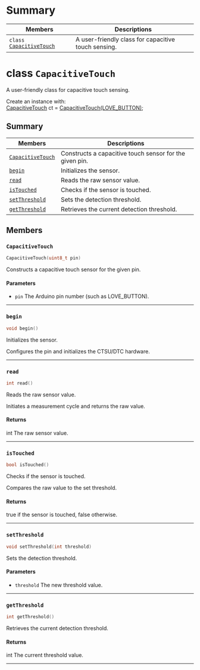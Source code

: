 # Summary

 Members                        | Descriptions                                
--------------------------------|---------------------------------------------
`class ` [`CapacitiveTouch`](#class_capacitive_touch) | A user-friendly class for capacitive touch sensing.

# class `CapacitiveTouch` <a id="class_capacitive_touch" class="anchor"></a>

A user-friendly class for capacitive touch sensing.

Create an instance with: <br/>[CapacitiveTouch](#class_capacitive_touch) ct = [CapacitiveTouch(LOVE_BUTTON)](#class_capacitive_touch);

## Summary

 Members                        | Descriptions                                
--------------------------------|---------------------------------------------
| [`CapacitiveTouch`](#class_capacitive_touch_1ac22af64579b04c74118d037b1a8715f2) | Constructs a capacitive touch sensor for the given pin. |
| [`begin`](#class_capacitive_touch_1a0cce24fac4a98cecf7840ebf435a5d9c) | Initializes the sensor. |
| [`read`](#class_capacitive_touch_1a5c7b56cc0ad47963fa0b97abe2909aba) | Reads the raw sensor value. |
| [`isTouched`](#class_capacitive_touch_1aab0faf01526c57e1f0f57aa19919d9fa) | Checks if the sensor is touched. |
| [`setThreshold`](#class_capacitive_touch_1a5f773cd9472164c698811962070f903c) | Sets the detection threshold. |
| [`getThreshold`](#class_capacitive_touch_1a64a1533e5ea3109c2ff15a3abf22bbba) | Retrieves the current detection threshold. |

## Members

### `CapacitiveTouch` <a id="class_capacitive_touch_1ac22af64579b04c74118d037b1a8715f2" class="anchor"></a>

```cpp
CapacitiveTouch(uint8_t pin)
```

Constructs a capacitive touch sensor for the given pin.

#### Parameters
* `pin` The Arduino pin number (such as LOVE_BUTTON).
<hr />

### `begin` <a id="class_capacitive_touch_1a0cce24fac4a98cecf7840ebf435a5d9c" class="anchor"></a>

```cpp
void begin()
```

Initializes the sensor.

Configures the pin and initializes the CTSU/DTC hardware.
<hr />

### `read` <a id="class_capacitive_touch_1a5c7b56cc0ad47963fa0b97abe2909aba" class="anchor"></a>

```cpp
int read()
```

Reads the raw sensor value.

Initiates a measurement cycle and returns the raw value. 
#### Returns
int The raw sensor value.
<hr />

### `isTouched` <a id="class_capacitive_touch_1aab0faf01526c57e1f0f57aa19919d9fa" class="anchor"></a>

```cpp
bool isTouched()
```

Checks if the sensor is touched.

Compares the raw value to the set threshold. 
#### Returns
true if the sensor is touched, false otherwise.
<hr />

### `setThreshold` <a id="class_capacitive_touch_1a5f773cd9472164c698811962070f903c" class="anchor"></a>

```cpp
void setThreshold(int threshold)
```

Sets the detection threshold.

#### Parameters
* `threshold` The new threshold value.
<hr />

### `getThreshold` <a id="class_capacitive_touch_1a64a1533e5ea3109c2ff15a3abf22bbba" class="anchor"></a>

```cpp
int getThreshold()
```

Retrieves the current detection threshold.

#### Returns
int The current threshold value.
<hr />

